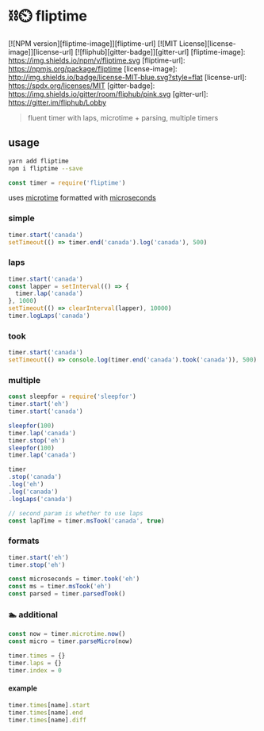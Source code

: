 # ⛓⏲ fliptime


[![NPM version][fliptime-image]][fliptime-url]
[![MIT License][license-image]][license-url]
[![fliphub][gitter-badge]][gitter-url]
[fliptime-image]: https://img.shields.io/npm/v/fliptime.svg
[fliptime-url]: https://npmjs.org/package/fliptime
[license-image]: http://img.shields.io/badge/license-MIT-blue.svg?style=flat
[license-url]: https://spdx.org/licenses/MIT
[gitter-badge]: https://img.shields.io/gitter/room/fliphub/pink.svg
[gitter-url]: https://gitter.im/fliphub/Lobby

> fluent timer with laps, microtime + parsing, multiple timers

## usage
```bash
yarn add fliptime
npm i fliptime --save
```

```js
const timer = require('fliptime')
```

uses [microtime](https://github.com/wadey/node-microtime) formatted with [microseconds](https://github.com/kamicane/microseconds)


### simple

```js
timer.start('canada')
setTimeout(() => timer.end('canada').log('canada'), 500)
```

### laps
```js
timer.start('canada')
const lapper = setInterval(() => {
  timer.lap('canada')
}, 1000)
setTimeout(() => clearInterval(lapper), 10000)
timer.logLaps('canada')
```

### took

```js
timer.start('canada')
setTimeout(() => console.log(timer.end('canada').took('canada')), 500)
```

### multiple

```js
const sleepfor = require('sleepfor')
timer.start('eh')
timer.start('canada')

sleepfor(100)
timer.lap('canada')
timer.stop('eh')
sleepfor(100)
timer.lap('canada')

timer
.stop('canada')
.log('eh')
.log('canada')
.logLaps('canada')

// second param is whether to use laps
const lapTime = timer.msTook('canada', true)
```

### formats
```js
timer.start('eh')
timer.stop('eh')

const microseconds = timer.took('eh')
const ms = timer.msTook('eh')
const parsed = timer.parsedTook()
```

### 🏊 additional

```js
const now = timer.microtime.now()
const micro = timer.parseMicro(now)

timer.times = {}
timer.laps = {}
timer.index = 0
```

#### example
```js
timer.times[name].start
timer.times[name].end
timer.times[name].diff
```
